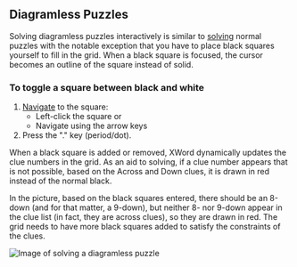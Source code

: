 Diagramless Puzzles
-------------------

Solving diagramless puzzles interactively is similar to [solving](solving.html)
normal puzzles with the notable exception that you have to place black
squares yourself to fill in the grid.  When a black square is focused, the cursor
becomes an outline of the square instead of solid.

### To toggle a square between black and white ###
1. [Navigate](navigation.html) to the square:
    - Left-click the square or
    - Navigate using the arrow keys
2. Press the "." key (period/dot).

When a black square is added or removed, XWord dynamically updates the clue
numbers in the grid.  As an aid to solving, if a clue number appears that is
not possible, based on the Across and Down clues, it is drawn in red instead
of the normal black.

In the picture, based on the black squares entered, there should be an 8-down
(and for that matter, a 9-down), but neither 8- nor 9-down appear in the clue
list (in fact, they are across clues), so they are drawn in red.  The grid
needs to have more black squares added to satisfy the constraints of the clues.

![Image of solving a diagramless puzzle](images/diagramless.png "Solving a diagramless puzzle")
